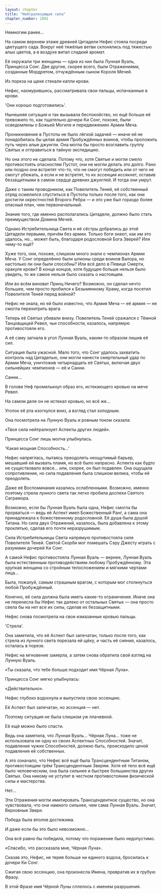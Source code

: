 ```yaml
---
layout: chapter
title: "Нейтрализующая сила"
chapter_number: 1891
---
```




Немногим ранее...

На самом верхнем этаже древней Цитадели Нефис стояла посреди цветущего сада. Вокруг неё тяжёлые ветви склонялись под тяжестью алых цветов, а в воздухе витал сладкий аромат.

Её окружали три женщины — одна из них была Лунная Вуаль, Принцесса Сонг. Две другие, скорее всего, были Отражениями, созданные Мордретом, отчуждённым сыном Короля Мечей.

Из пореза на щеке стекали капли крови.

Нефис, нахмурившись, рассматривала свои пальцы, испачканные в крови.

'Они хорошо подготовились'.

Нынешняя ситуация и так вызывала беспокойство, но ещё больше её тревожило то, как тщательно дочери Ки Сонг, похоже, были осведомлены о Божьей Могиле и передвижениях Армии Меча.

Проникновение в Пустоты не было лёгкой задачей — иначе ей не понадобилась бы целая армия Пробуждённых воинов, чтобы проложить путь через алые джунгли. Она могла бы просто возглавить группу Святых и отправиться в тайную экспедицию.

Но она этого не сделала. Потому что, хотя Святые и могли смело противостоять опасностям Пустот, они не могли делать это долго. Рано или поздно они встретят что-то, что не смогут победить или от чего не смогут убежать, а если и не встретят, то их эссенция иссякнет, оставив беззащитными в самом сердце древних джунглей. И тогда они умрут.

Даже с таким проводником, как Повелитель Теней, её собственный отряд осмелился спуститься в Пустоты только после того, как они достигли окрестностей Второго Ребра — и это уже был гораздо более опасный план, чем первоначальный.

Знание того, где именно располагались Цитадели, должно было стать преимуществом Домена Мечей.

Однако Истребительница Света и её сёстры добрались до этой Цитадели первыми, причём без армии. Только боги знают, как им это удалось, но... может быть, благодаря родословной Бога Зверей? Или чему-то ещё?

Хуже того, они, похоже, слишком много знали о чемпионах Армии Меча. У Сонг определённо были шпионы среди воинов Валора, но настолько ли они были способны? Или всё дело в Певице Смерти, оракуле крови? В конце концов, хотя будущее больше нельзя было увидеть, то же самое нельзя было сказать о настоящем.

Или во всём виноват Принц Ничего? Возможно, он сделал нечто большее, чем просто пробился к Безымянному Храму, когда посетил Повелителя Теней перед войной?

Нефис не знала, но ей было известно, что Армия Меча — её армия — не смогла перехитрить врага.

Теперь её Святых убивали внизу. Повелитель Теней сражался с Тёмной Танцовщицей Ревел, чьи способности, казалось, напрямую противостояли его.

А её саму загнала в угол Лунная Вуаль, каким-то образом лишив её сил.

Ситуация была ужасной. Мало того, что Сонг удалось захватить контроль над Цитаделью, они могли нанести смертельный удар по Армии Меча, уничтожив четырнадцать её Святых, включая двух сильнейших чемпионов — её и Санни.

Санни...

В голове Неф промелькнул образ его, истекающего кровью на мече Ревел.

На самом деле он не истекал кровью, но всё же...

Уголок её рта изогнулся вниз, а взгляд стал холодным.

Она посмотрела на Лунную Вуаль и ровным тоном сказала:

«Твоя сила нейтрализует Аспекты других людей».

Принцесса Сонг лишь молча улыбнулась.

'Какая мощная Способность...'

Нефис напряглась, пытаясь преодолеть неощутимый барьер, мешавший ей вызвать пламя, но всё было напрасно. Аспекта как будто не существовало вовсе... или, скорее, он был подавлен. Она ощущала сопротивление, но сила подавления была слишком велика, чтобы её преодолеть.

Даже её Воспоминания казались ослабленными. Возможно, именно поэтому стрела лунного света так легко пробила доспехи Святого Саграмора.

Возможно, если бы Лунная Вуаль была одна, Нефис смогла бы прорваться — ведь её Аспект имел Божественный Ранг, а сама она принадлежала к божественному родословной. Её душа была душой Титана. Но сила двух Отражений, казалось, была добавлена к этому проклятью, сделав его почти неразрушимым.

Сила Истребительницы Света напрямую противостояла силе Повелителя Теней. Святой Скорби мог помешать Сэру Джесту играть с разумами дочерей Ки Сонг.

А самой Нефис противостояла Лунная Вуаль — вернее, Лунная Вуаль была естественным противодействием любому Пробуждённому. Эта хрупкая женщина со стройным телосложением и мягкими чертами лица...

Была, пожалуй, самым страшным врагом, с которым мог столкнуться любой Пробуждённый.

Конечно, её сила должна была иметь какие-то ограничения. Иначе она не перенесла бы Нефис так далеко от остальных Святых — она просто свела бы на нет все их силы, сделав их беззащитными.

Нефис снова посмотрела на свои измазанные кровью пальцы.

'Стрела'.

Она заметила, что её Аспект был запечатан, только после того, как стрела из лунного света порезала ей щёку, и часть её сияния, казалось, осталась в порезе.

Нефис на мгновение замерла, а затем снова обратила свой взгляд на Лунную Вуаль.

«Ты сказала, что тебе больше подходит имя Чёрная Луна».

Принцесса Сонг мягко улыбнулась:

«Действительно».

Нефис глубоко вздохнула и выпустила свою эссенцию.

Её Аспект был запечатан, но эссенция — нет.

Поэтому ситуация не была слишком уж плачевной.

Её ещё можно было спасти.

Ведь она заметила, что Лунная Вуаль... Чёрная Луна... тоже не использовала ни одну из своих Аспектных Способностей. Значит, подавление чужих Способностей, должно быть, происходило ценой подавления её собственных.

А это означало, что Нефис всё ещё была Трансцендентным Титаном, противостоящим трём Трансцендентным Зверям. Хотя её тело всё ещё было человеческим, она была сильнее и быстрее большинства других Святых. Она никому не уступит в честном противостоянии физической силы и мастерства.

Нет...

Эти Отражения могли имитировать Трансцендентное существо, но она чувствовала, что они намного сильнее, чем сама Лунная Вуаль. Значит, Верховные Звери.

Победа была вполне достижима.

И даже если бы это было невозможно...

Она всё равно бы победила, потому что поражение было недопустимо.

«Спасибо, что рассказала мне, Чёрная Луна».

Сказав это, Нефис, не теряя больше ни единого вздоха, бросилась к дочери Ки Сонг.

Сжигая свою эссенцию, она произнесла Имена, превратив их в грубую Фразу.

В этой Фразе имя Чёрной Луны сплелось с именем разрушения.

